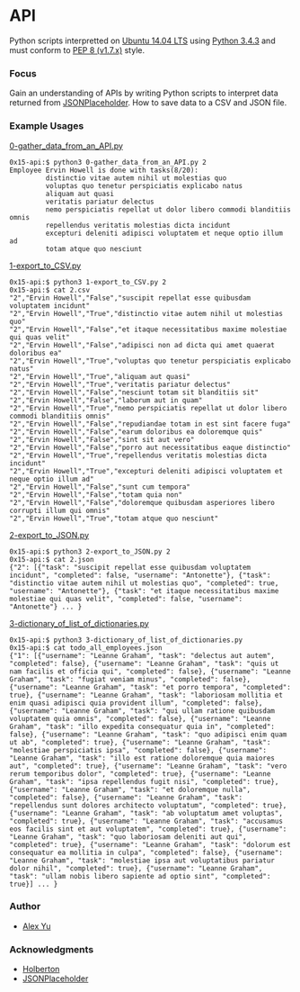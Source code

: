# API

Python scripts interpretted on [Ubuntu 14.04 LTS](http://releases.ubuntu.com/14.04/) using [Python 3.4.3](https://www.python.org/downloads/release/python-343/) and must conform to [PEP 8 (v1.7.x)](https://pep8.readthedocs.io/en/release-1.7.x/intro.html) style.

### Focus
Gain an understanding of APIs by writing Python scripts to interpret data returned from [JSONPlaceholder]( https://jsonplaceholder.typicode.com/). How to save data to a CSV and JSON file.

### Example Usages

[0-gather_data_from_an_API.py](0-gather_data_from_an_API.py)
```
0x15-api:$ python3 0-gather_data_from_an_API.py 2
Employee Ervin Howell is done with tasks(8/20):
         distinctio vitae autem nihil ut molestias quo
         voluptas quo tenetur perspiciatis explicabo natus
         aliquam aut quasi
         veritatis pariatur delectus
         nemo perspiciatis repellat ut dolor libero commodi blanditiis omnis
         repellendus veritatis molestias dicta incidunt
         excepturi deleniti adipisci voluptatem et neque optio illum ad
         totam atque quo nesciunt
```
[1-export_to_CSV.py](1-export_to_CSV.py)
```
0x15-api:$ python3 1-export_to_CSV.py 2
0x15-api:$ cat 2.csv
"2","Ervin Howell","False","suscipit repellat esse quibusdam voluptatem incidunt"
"2","Ervin Howell","True","distinctio vitae autem nihil ut molestias quo"
"2","Ervin Howell","False","et itaque necessitatibus maxime molestiae qui quas velit"
"2","Ervin Howell","False","adipisci non ad dicta qui amet quaerat doloribus ea"
"2","Ervin Howell","True","voluptas quo tenetur perspiciatis explicabo natus"
"2","Ervin Howell","True","aliquam aut quasi"
"2","Ervin Howell","True","veritatis pariatur delectus"
"2","Ervin Howell","False","nesciunt totam sit blanditiis sit"
"2","Ervin Howell","False","laborum aut in quam"
"2","Ervin Howell","True","nemo perspiciatis repellat ut dolor libero commodi blanditiis omnis"
"2","Ervin Howell","False","repudiandae totam in est sint facere fuga"
"2","Ervin Howell","False","earum doloribus ea doloremque quis"
"2","Ervin Howell","False","sint sit aut vero"
"2","Ervin Howell","False","porro aut necessitatibus eaque distinctio"
"2","Ervin Howell","True","repellendus veritatis molestias dicta incidunt"
"2","Ervin Howell","True","excepturi deleniti adipisci voluptatem et neque optio illum ad"
"2","Ervin Howell","False","sunt cum tempora"
"2","Ervin Howell","False","totam quia non"
"2","Ervin Howell","False","doloremque quibusdam asperiores libero corrupti illum qui omnis"
"2","Ervin Howell","True","totam atque quo nesciunt"
```
[2-export_to_JSON.py](2-export_to_JSON.py)
```
0x15-api:$ python3 2-export_to_JSON.py 2
0x15-api:$ cat 2.json
{"2": [{"task": "suscipit repellat esse quibusdam voluptatem incidunt", "completed": false, "username": "Antonette"}, {"task": "distinctio vitae autem nihil ut molestias quo", "completed": true, "username": "Antonette"}, {"task": "et itaque necessitatibus maxime molestiae qui quas velit", "completed": false, "username": "Antonette"} ... }
```
[3-dictionary_of_list_of_dictionaries.py](3-dictionary_of_list_of_dictionaries.py)
```
0x15-api:$ python3 3-dictionary_of_list_of_dictionaries.py
0x15-api:$ cat todo_all_employees.json
{"1": [{"username": "Leanne Graham", "task": "delectus aut autem", "completed": false}, {"username": "Leanne Graham", "task": "quis ut nam facilis et officia qui", "completed": false}, {"username": "Leanne Graham", "task": "fugiat veniam minus", "completed": false}, {"username": "Leanne Graham", "task": "et porro tempora", "completed": true}, {"username": "Leanne Graham", "task": "laboriosam mollitia et enim quasi adipisci quia provident illum", "completed": false}, {"username": "Leanne Graham", "task": "qui ullam ratione quibusdam voluptatem quia omnis", "completed": false}, {"username": "Leanne Graham", "task": "illo expedita consequatur quia in", "completed": false}, {"username": "Leanne Graham", "task": "quo adipisci enim quam ut ab", "completed": true}, {"username": "Leanne Graham", "task": "molestiae perspiciatis ipsa", "completed": false}, {"username": "Leanne Graham", "task": "illo est ratione doloremque quia maiores aut", "completed": true}, {"username": "Leanne Graham", "task": "vero rerum temporibus dolor", "completed": true}, {"username": "Leanne Graham", "task": "ipsa repellendus fugit nisi", "completed": true}, {"username": "Leanne Graham", "task": "et doloremque nulla", "completed": false}, {"username": "Leanne Graham", "task": "repellendus sunt dolores architecto voluptatum", "completed": true}, {"username": "Leanne Graham", "task": "ab voluptatum amet voluptas", "completed": true}, {"username": "Leanne Graham", "task": "accusamus eos facilis sint et aut voluptatem", "completed": true}, {"username": "Leanne Graham", "task": "quo laboriosam deleniti aut qui", "completed": true}, {"username": "Leanne Graham", "task": "dolorum est consequatur ea mollitia in culpa", "completed": false}, {"username": "Leanne Graham", "task": "molestiae ipsa aut voluptatibus pariatur dolor nihil", "completed": true}, {"username": "Leanne Graham", "task": "ullam nobis libero sapiente ad optio sint", "completed": true}] ... }
```
### Author
- [Alex Yu](https://github.com/AlexYu01)
### Acknowledgments
- [Holberton](https://www.holbertonschool.com/)
- [JSONPlaceholder]( https://jsonplaceholder.typicode.com/)
